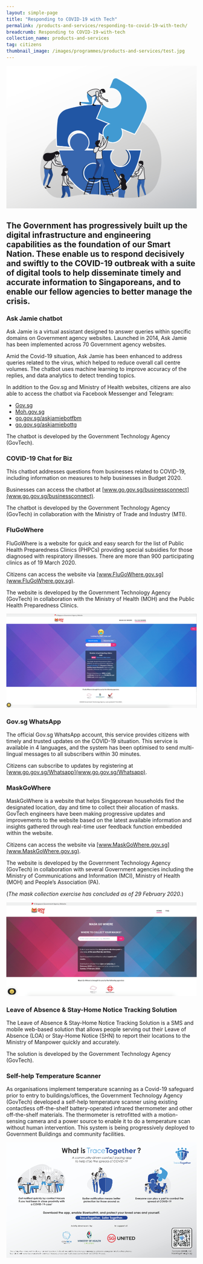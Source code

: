 ```yaml
---
layout: simple-page
title: "Responding to COVID-19 with Tech"
permalink: /products-and-services/responding-to-covid-19-with-tech/
breadcrumb: Responding to COVID-19-with-tech
collection_name: products-and-services
tag: citizens
thumbnail_image: /images/programmes/products-and-services/test.jpg  
---
```


![hero](/images/Thumbnail.jpg)


The Government has progressively built up the digital infrastructure and engineering capabilities as the foundation of our Smart Nation. These enable us to respond decisively and swiftly to the COVID-19 outbreak with a suite of digital tools to help disseminate timely and accurate information to Singaporeans, and to enable our fellow agencies to better manage the crisis.
---

### **Ask Jamie chatbot**

Ask Jamie is a virtual assistant designed to answer queries within specific domains on Government agency websites. Launched in 2014, Ask Jamie has been implemented across 70 Government agency websites.

Amid the Covid-19 situation, Ask Jamie has been enhanced to address queries related to the virus, which helped to reduce overall call centre volumes. The chatbot uses machine learning to improve accuracy of the replies, and data analytics to detect trending topics.

In addition to the Gov.sg and Ministry of Health websites, citizens are also able to access the chatbot via Facebook Messenger and Telegram:

 - [Gov.sg](www.gov.sg)
 - [Moh.gov.sg](www.moh.gov.sg)
 - [go.gov.sg/askjamiebotfbm](www.go.gov.sg/askjamiebotfbm)
 - [go.gov.sg/askjamiebottg](www.go.gov.sg/askjamiebottg)
 
The chatbot is developed by the Government Technology Agency (GovTech).

### **COVID-19 Chat for Biz**

This chatbot addresses questions from businesses related to COVID-19, including information on measures to help businesses in Budget 2020.

Businesses can access the chatbot at [www.go.gov.sg/businessconnect](www.go.gov.sg/businessconnect).

The chatbot is developed by the Government Technology Agency (GovTech) in collaboration with the Ministry of Trade and Industry (MTI).

### **FluGoWhere**

FluGoWhere is a website for quick and easy search for the list of Public Health Preparedness Clinics (PHPCs) providing special subsidies for those diagnosed with respiratory illnesses. There are more than 900 participating clinics as of 19 March 2020.

Citizens can access the website via [www.FluGoWhere.gov.sg](www.FluGoWhere.gov.sg).

The website is developed by the Government Technology Agency (GovTech) in collaboration with the Ministry of Health (MOH) and the Public Health Preparedness Clinics.

![MGW](/images/programmes/products-and-services/fgw.png)

### **Gov.sg WhatsApp**

The official Gov.sg WhatsApp account, this service provides citizens with timely and trusted updates on the COVID-19 situation. This service is available in 4 languages, and the system has been optimised to send multi-lingual messages to all subscribers within 30 minutes.

Citizens can subscribe to updates by registering at [www.go.gov.sg/Whatsapp](www.go.gov.sg/Whatsapp).

### **MaskGoWhere**

MaskGoWhere is a website that helps Singaporean households find the designated location, day and time to collect their allocation of masks. GovTech engineers have been making progressive updates and improvements to the website based on the latest available information and insights gathered through real-time user feedback function embedded within the website.

Citizens can access the website via [www.MaskGoWhere.gov.sg](www.MaskGoWhere.gov.sg).

The website is developed by the Government Technology Agency (GovTech) in collaboration with several Government agencies including the Ministry of Communications and Information (MCI), Ministry of Health (MOH) and People’s Association (PA).

(*The mask collection exercise has concluded as of 29 February 2020.*)

![MGW](/images/programmes/products-and-services/mgw.png)
 
### **Leave of Absence & Stay-Home Notice Tracking Solution**

The Leave of Absence & Stay-Home Notice Tracking Solution is a SMS and mobile web-based solution that allows people serving out their Leave of Absence (LOA) or Stay-Home Notice (SHN) to report their locations to the Ministry of Manpower quickly and accurately.

The solution is developed by the Government Technology Agency (GovTech).

### **Self-help Temperature Scanner**

As organisations implement temperature scanning as a Covid-19 safeguard prior to entry to buildings/offices, the Government Technology Agency (GovTech) developed a self-help temperature scanner using existing contactless off-the-shelf battery-operated infrared thermometer and other off-the-shelf materials. The thermometer is retrofitted with a motion-sensing camera and a power source to enable it to do a temperature scan without human intervention. This system is being progressively deployed to Government Buildings and community facilities.

![TraceTogerther](/images/programmes/products-and-services/tracetogether-part1.jpg)


